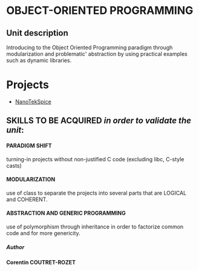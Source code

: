 # OBJECT-ORIENTED PROGRAMMING

## Unit description

Introducing to the Object Oriented Programming paradigm through modularization and problematic' abstraction by using practical examples such as dynamic libraries.


# Projects
* [NanoTekSpice](https://github.com/sheiiva/Epitech/tree/master/2ndYear/OOP/OOP_nanotekspice_2019)


## SKILLS TO BE ACQUIRED *in order to validate the unit*: 

#### PARADIGM SHIFT
turning-in projects without non-justified C code (excluding libc, C-style casts)

#### MODULARIZATION
use of class to separate the projects into several parts that are LOGICAL and COHERENT.

#### ABSTRACTION AND GENERIC PROGRAMMING
use of polymorphism through inheritance in order to factorize common code and for more genericity.

##### Author
**Corentin COUTRET-ROZET**